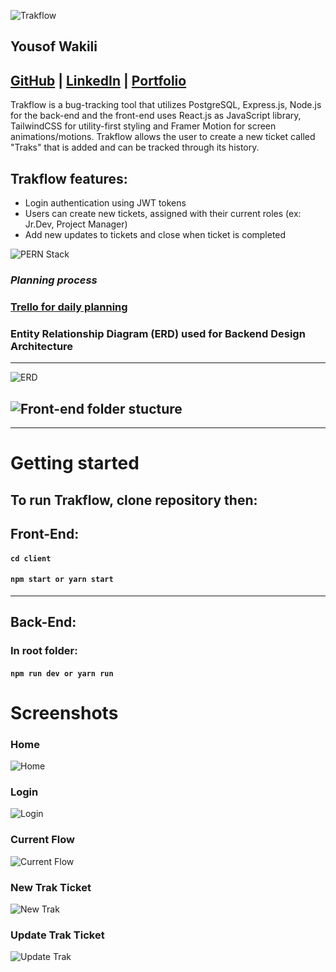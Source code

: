 ![Trakflow](https://i.ibb.co/ZVx5hNG/Screen-Shot-2021-10-17-at-11-40-05-PM.png)

## Yousof Wakili

## [**GitHub**](https://github.com/ywakili18) **|** [**LinkedIn**](https://www.linkedin.com/in/youseffect/) **|** [**Portfolio**](https://youseffect.com/)

Trakflow is a bug-tracking tool that utilizes PostgreSQL, Express.js, Node.js for the back-end and the front-end uses React.js as JavaScript library, TailwindCSS for utility-first styling and Framer Motion for screen animations/motions. Trakflow allows the user to create a new ticket called "Traks" that is added and can be tracked through its history.

## Trakflow features:

- Login authentication using JWT tokens
- Users can create new tickets, assigned with their current roles (ex: Jr.Dev, Project Manager)
- Add new updates to tickets and close when ticket is completed

![PERN Stack](https://www.freecodecamp.org/news/content/images/2020/03/PERN.png)

### **_Planning process_**

### [Trello for daily planning](https://trello.com/b/gU7Y39qk/trakflow)

### Entity Relationship Diagram (ERD) used for Backend Design Architecture

---

![ERD](https://i.ibb.co/Nrqyr2m/Screen-Shot-2021-10-07-at-10-25-13-PM.png)

## ![Front-end folder stucture](https://i.ibb.co/7g7gGSr/Screen-Shot-2021-10-18-at-12-08-44-AM.png)

---

# Getting started

## To run Trakflow, clone repository then:

## Front-End:

#### `cd client `

#### `npm start or yarn start`

---

## Back-End:

### In root folder:

#### `npm run dev or yarn run`

# Screenshots

### Home

![Home](https://i.ibb.co/nnh4RPz/Screen-Shot-2021-10-17-at-11-15-53-PM.png)

### Login

![Login](https://i.ibb.co/qd2CSgw/Screen-Shot-2021-10-17-at-11-16-11-PM.png)

### Current Flow

![Current Flow](https://i.ibb.co/hCsN95P/Screen-Shot-2021-10-17-at-11-16-30-PM.png)

### New Trak Ticket

![New Trak](https://i.ibb.co/tLHwWF7/Screen-Shot-2021-10-17-at-11-17-15-PM.png)

### Update Trak Ticket

![Update Trak](https://i.ibb.co/7vmnnqk/Screen-Shot-2021-10-17-at-11-18-13-PM.png)

